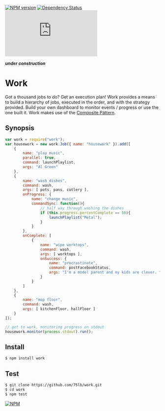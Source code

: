 [![NPM version](https://badge.fury.io/js/work.png)](http://badge.fury.io/js/work)
[![Dependency Status](https://david-dm.org/75lb/work.png)](https://david-dm.org/75lb/work)
![Analytics](https://ga-beacon.appspot.com/UA-27725889-7/work/README.md?pixel)

***under construction***

Work
====
Got a thousand jobs to do? Get an execution plan! Work provides a means to build a hierarchy of jobs, executed in the order, and with the strategy provided. Build your own dashboard to monitor events / progress or use the one built it. Work makes use of the [Composite Pattern](http://en.wikipedia.org/wiki/Composite_pattern).

Synopsis
--------
```javascript
var work = require("work");
var housework = new work.Job({ name: "housework" }).add([
    {
        name: "play music", 
        parallel: true,
        command: launchPlaylist,
        args: "Al Green"
    },
    { 
        name: "wash dishes",
        command: wash,
        args: [ pots, pans, cutlery ],
        onProgress: {
            name: "change music",
            commandSync: function(){
                // half way through washing the dishes
                if (this.progress.percentComplete == 50){
                    launchPlaylist("Metal");
                }
            }
        },
        onComplete: [
            {
                name: "wipe worktops",
                command: wash,
                args: [ worktops ],
                onSuccess: {
                    name: "procrastinate",
                    command: postFacebookStatus,
                    args: "I'm a model parent and my kids are clever. "
                }
            }
        ]
    },
    {
        name: "mop floor",
        command: wash,
        args: [ kitchenFloor, hallFloor ]
    }
]);

// get to work, monitoring progress on stdout
housework.monitor(process.stdout).run();
```

Install
-------
```sh
$ npm install work
```
Test
----
```sh
$ git clone https://github.com/75lb/work.git
$ cd work
$ npm test
```

[![NPM](https://nodei.co/npm-dl/work.png?months=3)](https://nodei.co/npm/work/)
